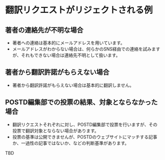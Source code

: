 # 翻訳リクエストがリジェクトされる例

## 著者の連絡先が不明な場合
- 著者への連絡は基本的にメールアドレスを用いています。
- メールアドレスがわからない場合は、何らかのSNS経由での連絡を試みますが、それもできない場合は連絡先不明として扱います。

## 著者から翻訳許諾がもらえない場合
- 著者から翻訳許諾がもらえない場合は基本的に翻訳しません。

## POSTD編集部での投票の結果、対象とならなかった場合
- 翻訳リクエストそれぞれに対し、POSTD編集部で投票を行いますが、その投票で翻訳対象とならない場合があります。
- 投票の基準は公開できませんが、POSTDのウェブサイトにマッチする記事か、一過性の記事ではないか、などの判断基準があります。

TBD
